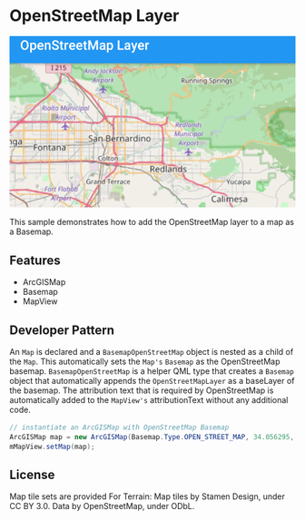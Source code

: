 # OpenStreetMap Layer

![OpenStreetMap Layer](openstreetmap-layer.png)

This sample demonstrates how to add the OpenStreetMap layer to a map as a Basemap.

## Features
* ArcGISMap
* Basemap
* MapView

## Developer Pattern
An `Map` is declared and a `BasemapOpenStreetMap` object is nested as a child of the `Map`. This automatically sets the `Map's` `Basemap` as the OpenStreetMap basemap. `BasemapOpenStreetMap` is a helper QML type that creates a `Basemap` object that automatically appends the `OpenStreetMapLayer` as a baseLayer of the basemap. The attribution text that is required by OpenStreetMap is automatically added to the `MapView's` attributionText without any additional code.

```java
// instantiate an ArcGISMap with OpenStreetMap Basemap
ArcGISMap map = new ArcGISMap(Basemap.Type.OPEN_STREET_MAP, 34.056295, -117.195800, 10);
mMapView.setMap(map);
```

## License
Map tile sets are provided For Terrain: Map tiles by Stamen Design, under CC BY 3.0. Data by OpenStreetMap, under ODbL.